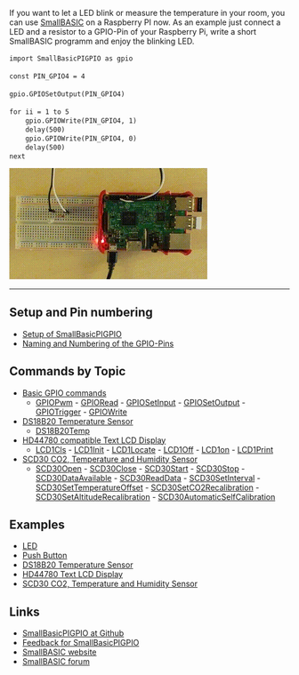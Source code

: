 If you want to let a LED blink or measure the temperature in your room, you can use [SmallBASIC](https://smallbasic.github.io) on a Raspberry PI now. As an example just connect a LED and a resistor to a GPIO-Pin of your Raspberry Pi, write a short SmallBASIC programm and enjoy the blinking LED.


```basic
import SmallBasicPIGPIO as gpio

const PIN_GPIO4 = 4

gpio.GPIOSetOutput(PIN_GPIO4)

for ii = 1 to 5
	gpio.GPIOWrite(PIN_GPIO4, 1)
	delay(500)
	gpio.GPIOWrite(PIN_GPIO4, 0)
	delay(500)
next
```
![Blinking LED](./images/blink.gif)

***

## Setup and Pin numbering

- [Setup of SmallBasicPIGPIO](./setup.html)
- [Naming and Numbering of the GPIO-Pins](./gpio_numbering.html)

## Commands by Topic

- [Basic GPIO commands](./gpio.html)
	- [GPIOPwm](./gpio.html#gpiopwm) - [GPIORead](./gpio.html#gpioread) - [GPIOSetInput](./gpio.html#gpiosetinput) - [GPIOSetOutput](./gpio.html#gpiosetoutput) - [GPIOTrigger](./gpio.html#gpiotrigger) - [GPIOWrite](./gpio.html#gpiowrite)
- [DS18B20 Temperature Sensor](./ds18b20.html)
	- [DS18B20Temp](./ds18b20.html#ds18b20temp)
- [HD44780 compatible Text LCD Display](./hd44780.html)
	- [LCD1Cls](./hd44780.html#lcd1cls) - [LCD1Init](./hd44780.html#lcd1init) - [LCD1Locate](./hd44780.html#lcd1locate) - [LCD1Off](./hd44780.html#lcd1off) - [LCD1on](./hd44780.html#lcd1on) - [LCD1Print](./hd44780.html#lcd1print) 
- [SCD30 CO2, Temperature and Humidity Sensor](./scd30.html)
	- [SCD30Open](./scd30.html#scd30open) - [SCD30Close](./scd30.html#scd30close) - [SCD30Start](./scd30.html#scd30start) - [SCD30Stop](./scd30.html#scd30stop) - [SCD30DataAvailable](./scd30.html#scd30dataavailable) - [SCD30ReadData](./scd30.html#scd30readdata) - [SCD30SetInterval](./scd30.html#scd30setinterval) - [SCD30SetTemperatureOffset](./scd30.html#scd30settemperatureoffset) - [SCD30SetCO2Recalibration](./scd30.html#scd30setco2recalibration) - [SCD30SetAltitudeRecalibration](./scd30.html#scd30setaltituderecalibration) - 		[SCD30AutomaticSelfCalibration](./scd30.html#scd30automaticselfcalibration)          

## Examples

- [LED](./example_led.html)
- [Push Button](./example_pushbutton.html)
- [DS18B20 Temperature Sensor](./example_ds18b20.html)
- [HD44780 Text LCD Display](./example_hd44780.html)
- [SCD30 CO2, Temperature and Humidity Sensor](./example_scd30.html)

## Links

- [SmallBasicPIGPIO at Github](https://github.com/Joe7M/SmallBasicPIGPIO)
- [Feedback for SmallBasicPIGPIO](https://github.com/Joe7M/SmallBasicPIGPIO/discussions)
- [SmallBASIC website](https://smallbasic.github.io/)
- [SmallBASIC forum](https://www.syntaxbomb.com/smallbasic/)
